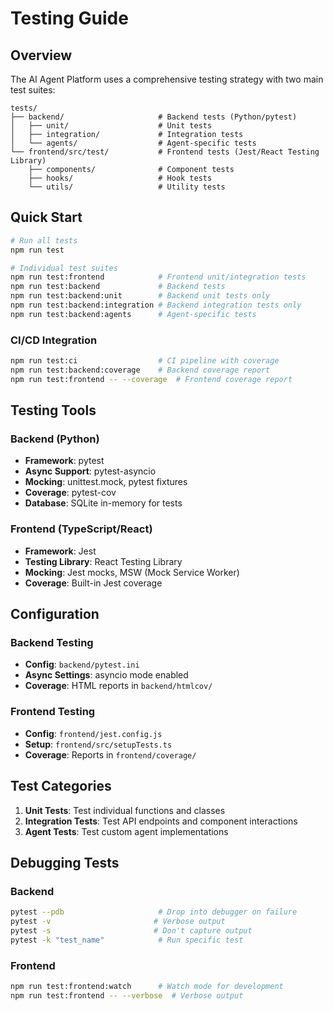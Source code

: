 # Testing Guide

## Overview

The AI Agent Platform uses a comprehensive testing strategy with two main test suites:

```
tests/
├── backend/                     # Backend tests (Python/pytest)
│   ├── unit/                    # Unit tests
│   ├── integration/             # Integration tests
│   └── agents/                  # Agent-specific tests
└── frontend/src/test/           # Frontend tests (Jest/React Testing Library)
    ├── components/              # Component tests
    ├── hooks/                   # Hook tests
    └── utils/                   # Utility tests
```

## Quick Start

```bash
# Run all tests
npm run test

# Individual test suites
npm run test:frontend            # Frontend unit/integration tests
npm run test:backend             # Backend tests
npm run test:backend:unit        # Backend unit tests only
npm run test:backend:integration # Backend integration tests only
npm run test:backend:agents      # Agent-specific tests
```

### CI/CD Integration

```bash
npm run test:ci                  # CI pipeline with coverage
npm run test:backend:coverage    # Backend coverage report
npm run test:frontend -- --coverage  # Frontend coverage report
```

## Testing Tools

### Backend (Python)
- **Framework**: pytest
- **Async Support**: pytest-asyncio
- **Mocking**: unittest.mock, pytest fixtures
- **Coverage**: pytest-cov
- **Database**: SQLite in-memory for tests

### Frontend (TypeScript/React)
- **Framework**: Jest
- **Testing Library**: React Testing Library
- **Mocking**: Jest mocks, MSW (Mock Service Worker)
- **Coverage**: Built-in Jest coverage

## Configuration

### Backend Testing
- **Config**: `backend/pytest.ini`
- **Async Settings**: asyncio mode enabled
- **Coverage**: HTML reports in `backend/htmlcov/`

### Frontend Testing
- **Config**: `frontend/jest.config.js`
- **Setup**: `frontend/src/setupTests.ts`
- **Coverage**: Reports in `frontend/coverage/`

## Test Categories

1. **Unit Tests**: Test individual functions and classes
2. **Integration Tests**: Test API endpoints and component interactions
3. **Agent Tests**: Test custom agent implementations

## Debugging Tests

### Backend
```bash
pytest --pdb                     # Drop into debugger on failure
pytest -v                       # Verbose output
pytest -s                       # Don't capture output
pytest -k "test_name"            # Run specific test
```

### Frontend
```bash
npm run test:frontend:watch      # Watch mode for development
npm run test:frontend -- --verbose  # Verbose output
``` 